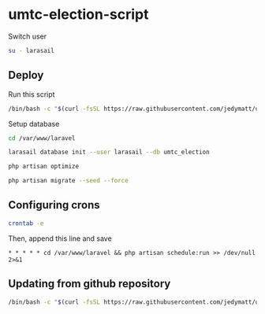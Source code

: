 # umtc-election-script

Switch user
```bash
su - larasail
```

## Deploy

Run this script
```bash
/bin/bash -c "$(curl -fsSL https://raw.githubusercontent.com/jedymatt/umtc-election-script/main/deploy.sh)"
```

Setup database
```bash
cd /var/www/laravel

larasail database init --user larasail --db umtc_election

php artisan optimize

php artisan migrate --seed --force
```

## Configuring crons

```bash
crontab -e
```
Then, append this line and save
```cron
* * * * * cd /var/www/laravel && php artisan schedule:run >> /dev/null 2>&1
```

## Updating from github repository

```bash
/bin/bash -c "$(curl -fsSL https://raw.githubusercontent.com/jedymatt/umtc-election-script/main/update.sh)"
```
